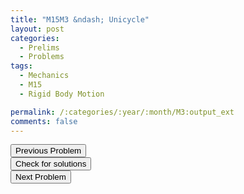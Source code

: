 ```yaml
---
title: "M15M3 &ndash; Unicycle"
layout: post
categories:
  - Prelims
  - Problems
tags:
  - Mechanics
  - M15
  - Rigid Body Motion

permalink: /:categories/:year/:month/M3:output_ext
comments: false
---
```

<object data="2015M3M.pdf" type="application/pdf" width="100%" height="500"></object>

<div class='navbar'>
	<div float='left'><button onclick="window.location='M2.html'" >Previous Problem</button></div>
	<div float='center'><button onclick="window.location='https://princetonprelim.com/prelim/33/'">Check for solutions</button></div>
	<div float='right'><button onclick="window.location='E1.html'" > Next Problem</button></div>
</div>
